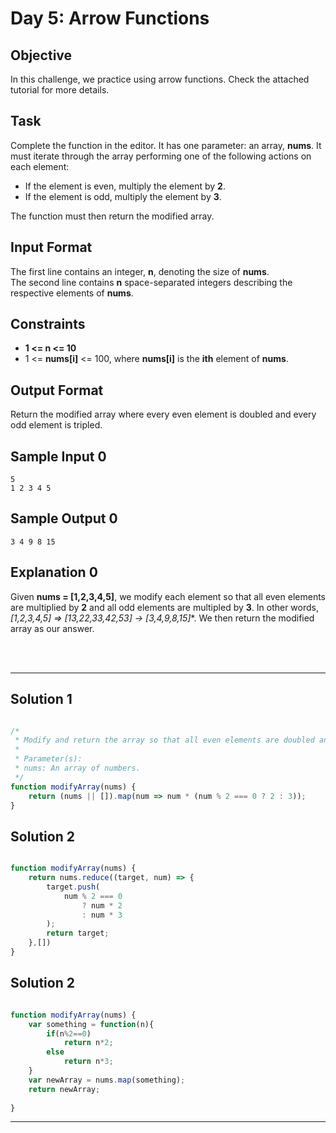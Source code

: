 # Day 5: Arrow Functions
## Objective

In this challenge, we practice using arrow functions. Check the attached tutorial for more details.


## Task

Complete the function in the editor. It has one parameter: an array, **nums**. It must iterate through the array performing one of the following actions on each element:

- If the element is even, multiply the element by **2**.
- If the element is odd, multiply the element by **3**.

The function must then return the modified array.


## Input Format

The first line contains an integer, **n**, denoting the size of **nums**. <br/>
The second line contains **n** space-separated integers describing the respective elements of **nums**.


## Constraints
- **1 <= n <= 10**
- 1 <= **nums[i]** <= 100, where **nums[i]** is the **ith** element of **nums**.


## Output Format

Return the modified array where every even element is doubled and every odd element is tripled.


## Sample Input 0
```
5
1 2 3 4 5
```


## Sample Output 0
```
3 4 9 8 15
```


## Explanation 0

Given **nums = [1,2,3,4,5]**, we modify each element so that all even elements are multiplied by **2** and all odd elements are multipled by **3**. In other words, **[1,2,3,4,5] => [1*3,2*2*,3*3*,4*2,5*3] -> [3,4,9,8,15]**. We then return the modified array as our answer.

<br/>
<br/>

---

## Solution 1

```javascript

/*
 * Modify and return the array so that all even elements are doubled and all odd elements are tripled.
 * 
 * Parameter(s):
 * nums: An array of numbers.
 */
function modifyArray(nums) {
    return (nums || []).map(num => num * (num % 2 === 0 ? 2 : 3));
}

```

## Solution 2

```javascript

function modifyArray(nums) {
    return nums.reduce((target, num) => {
        target.push(
            num % 2 === 0
                ? num * 2
                : num * 3
        );
        return target;
    },[])
}

```

## Solution 2

```javascript

function modifyArray(nums) {
    var something = function(n){
        if(n%2==0)
            return n*2;
        else
            return n*3;
    }
    var newArray = nums.map(something);
    return newArray;
    
}
```
---